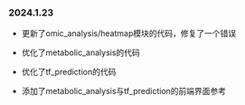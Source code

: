 


### 2024.1.23
- 更新了omic_analysis/heatmap模块的代码，修复了一个错误

- 优化了metabolic_analysis的代码
- 优化了tf_prediction的代码

- 添加了metabolic_analysis与tf_prediction的前端界面参考






